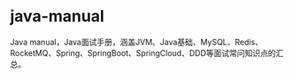 # java-manual
Java manual，Java面试手册，涵盖JVM、Java基础、MySQL、Redis、RocketMQ、Spring、SpringBoot、SpringCloud、DDD等面试常问知识点的汇总。

